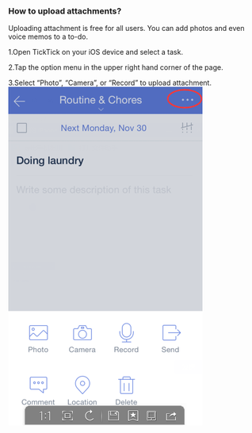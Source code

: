 ### How to upload attachments?
Uploading attachment is free for all users. You can add photos and even voice memos to a to-do. 

1.Open TickTick on your iOS device and select a task.

2.Tap the option menu in the upper right hand corner of the page.

3.Select “Photo”, “Camera”, or “Record” to upload attachment.
![](attachments.png)





